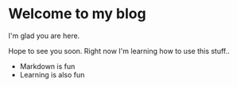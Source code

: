 # Welcome to my blog

I'm glad you are here. 

Hope to see you soon. Right now I'm learning how to use this stuff..
 - Markdown is fun
 - Learning is also fun

